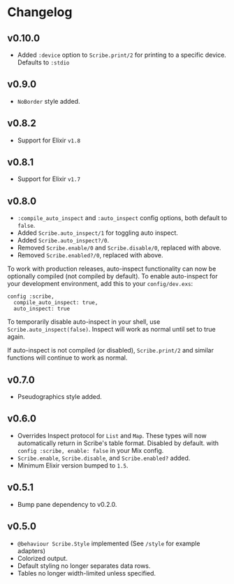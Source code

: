 # Changelog

## v0.10.0

- Added `:device` option to `Scribe.print/2` for printing to a specific device.
  Defaults to `:stdio`

## v0.9.0

- `NoBorder` style added.

## v0.8.2

- Support for Elixir `v1.8`

## v0.8.1

- Support for Elixir `v1.7`

## v0.8.0

- `:compile_auto_inspect` and `:auto_inspect` config options, both default
  to `false`.
- Added `Scribe.auto_inspect/1` for toggling auto inspect.
- Added `Scribe.auto_inspect?/0`.
- Removed `Scribe.enable/0` and `Scribe.disable/0`, replaced with above.
- Removed `Scribe.enabled?/0`, replaced with above.

To work with production releases, auto-inspect functionality can now be
optionally compiled (not compiled by default). To enable auto-inspect for
your development environment, add this to your `config/dev.exs`:

    config :scribe,
      compile_auto_inspect: true,
      auto_inspect: true

To temporarily disable auto-inspect in your shell, use
`Scribe.auto_inspect(false)`. Inspect will work as normal until set to
true again.

If auto-inspect is not compiled (or disabled), `Scribe.print/2` and similar
functions will continue to work as normal.

## v0.7.0

- Pseudographics style added.

## v0.6.0

- Overrides Inspect protocol for `List` and `Map`. These types will now
  automatically return in Scribe's table format. Disabled by default.
  with `config :scribe, enable: false` in your Mix config.
- `Scribe.enable`, `Scribe.disable`, and `Scribe.enabled?` added.
- Minimum Elixir version bumped to `1.5`.

## v0.5.1

- Bump pane dependency to v0.2.0.

## v0.5.0

- `@behaviour Scribe.Style` implemented (See `/style` for example adapters)
- Colorized output.
- Default styling no longer separates data rows.
- Tables no longer width-limited unless specified.
